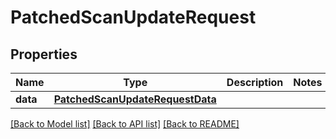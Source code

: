# PatchedScanUpdateRequest

## Properties
Name | Type | Description | Notes
------------ | ------------- | ------------- | -------------
**data** | [**PatchedScanUpdateRequestData**](PatchedScanUpdateRequestData.md) |  | 

[[Back to Model list]](../README.md#documentation-for-models) [[Back to API list]](../README.md#documentation-for-api-endpoints) [[Back to README]](../README.md)

